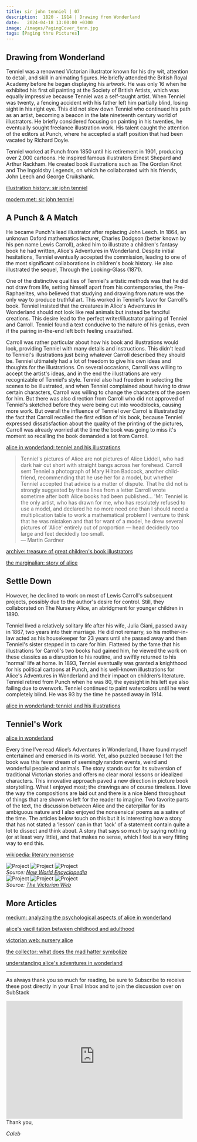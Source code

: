 ```yaml
---
title: sir john tenniel | 07
description:  1820 - 1914 | Drawing from Wonderland
date:   2024-04-18 13:00:00 +0300
image: /images/PagingCover_tenn.jpg
tags: [Paging thru Pictures]
---
```


## Drawing from Wonderland

Tenniel was a renowned Victorian illustrator known for his dry wit, attention to detail, and skill in animating figures. He briefly attended the British Royal Academy before he began displaying his artwork. He was only 16 when he exhibited his first oil painting at the Society of British Artists, which was equally impressive because Tenniel was a self-taught artist. When Tenniel was twenty, a fencing accident with his father left him partially blind, losing sight in his right eye. This did not slow down Tenniel who continued his path as an artist, becoming a beacon in the late nineteenth century world of illustrators. He briefly considered focusing on painting in his twenties, he eventually sought freelance illustration work. His talent caught the attention of the editors at Punch, where he accepted a staff position that had been vacated by Richard Doyle.

Tenniel worked at Punch from 1850 until his retirement in 1901, producing over 2,000 cartoons. He inspired famous illustrators Ernest Shepard and Arthur Rackham. He created book illustrations such as The Gordian Knot and The Ingoldsby Legends, on which he collaborated with his friends, John Leech and George Cruikshank.


<a href="https://www.illustrationhistory.org/artists/sir-john-tenniel">illustration history: sir john tenniel</a>

<a href="https://mymodernmet.com/sir-john-tenniel/">modern met: sir john tenniel</a>

## A Punch & A Match

He became Punch's lead illustrator after replacing John Leech. In 1864, an unknown Oxford mathematics lecturer, Charles Dodgson (better known by his pen name Lewis Carroll), asked him to illustrate a children's fantasy book he had written, Alice's Adventures in Wonderland. Despite initial hesitations, Tenniel eventually accepted the commission, leading to one of the most significant collaborations in children's book history. He also illustrated the sequel, Through the Looking-Glass (1871). 

One of the distinctive qualities of Tenniel's artistic methods was that he did not draw from life, setting himself apart from his contemporaries, the Pre-Raphaelites, who believed that studying and drawing from nature was the only way to produce truthful art. This worked in Tenniel's favor for Carroll's book. Tenniel insisted that the creatures in Alice's Adventures in Wonderland should not look like real animals but instead be fanciful creations. This desire lead to the perfect writer/illustrator pairing of Tenniel and Carroll. Tenniel found a text conducive to the nature of his genius, even if the pairing in-the-end left both feeling unsatisfied.

Carroll was rather particular about how his book and illustrations would look, providing Tenniel with many details and instructions. This didn't lead to Tenniel's illustrations just being whatever Carroll described they should be. Tenniel ultimately had a lot of freedom to give his own ideas and thoughts for the illustrations. On several occasions, Carroll was willing to accept the artist's ideas, and in the end the illustrations are very recognizable of Tenniel's style. Tenniel also had freedom in selecting the scenes to be illustrated, and when Tenniel complained about having to draw certain characters, Carroll was willing to change the characters of the poem for him. But there was also direction from Carroll who did not approved of Tenniel's sketched before they were being cut into woodblocks, causing more work. But overall the influence of Tenniel over Carrol is illustrated by the fact that Carroll recalled the first edition of his book, because Tenniel expressed dissatisfaction about the quality of the printing of the pictures, Carroll was already worried at the time the book was going to miss it's moment so recalling the book demanded a lot from Carroll. 


<a href="https://www.alice-in-wonderland.net/resources/background/tenniel-and-his-illustrations/" >alice in wonderland: tenniel and his illustrations</a>

>Tenniel's pictures of Alice are not pictures of Alice Liddell, who had dark hair cut short with straight bangs across her forehead. Carroll sent Tenniel a photograph of Mary Hilton Badcock, another child-friend, recommending that he use her for a model, but whether Tenniel accepted that advice is a matter of dispute. That he did not is strongly suggested by these lines from a letter Carroll wrote sometime after both Alice books had been published…
'Mr. Tenniel is the only artist, who has drawn for me, who has resolutely refused to use a model, and declared he no more need one than I should need a multiplication table to work a mathematical problem! I venture to think that he was mistaken and that for want of a model, he drew several pictures of 'Alice' entirely out of proportion — head decidedly too large and feet decidedly too small.<br>
― Martin Gardner

<a href="https://archive.org/details/treasuryofgreatc0000meye/page/n5/mode/2up" >archive: treasure of great children's book illustrators</a>

<a href="https://www.themarginalian.org/2012/07/04/story-of-alice/" >the marginalian: story of alice</a>

## Settle Down

However, he declined to work on most of Lewis Carroll's subsequent projects, possibly due to the author's desire for control. Still, they collaborated on The Nursery Alice, an abridgment for younger children in 1890. 

Tenniel lived a relatively solitary life after his wife, Julia Giani, passed away in 1867, two years into their marriage. He did not remarry, so his mother-in-law acted as his housekeeper for 23 years until she passed away and then Tenniel's sister stepped in to care for him. Flattered by the fame that his illustrations for Carroll's two books had gained him, he viewed the work on these classics as a disruption to his routine, and swiftly returned to his 'normal' life at home. In 1893, Tenniel eventually was granted a knighthood for his political cartoons at Punch, and his well-known illustrations for Alice's Adventures in Wonderland and their impact on children’s literature. Tenniel retired from Punch when he was 80, the eyesight in his left eye also failing due to overwork. Tenniel continued to paint watercolors until he went completely blind. He was 93 by the time he passed away in 1914.


<a href="https://www.alice-in-wonderland.net/resources/background/tenniel-and-his-illustrations/" >alice in wonderland: tenniel and his illustrations</a>

## Tenniel's Work

<a href="https://victorianweb.org/art/illustration/tenniel/index.html" >alice in wonderland</a>

Every time I’ve read Alice’s Adventures in Wonderland, I have found myself entertained and emersed in its world. Yet, also puzzled because I felt the book was this fever dream of seemingly random events, weird and wonderful people and animals. The story stands out for its subversion of traditional Victorian stories and offers no clear moral lessons or idealized characters. This innovative approach paved a new direction in picture book storytelling. What I enjoyed most; the drawings are of course timeless. I love the way the compositions are laid out and there is a nice blend throughout of things that are shown vs left for the reader to imagine. Two favorite parts of the text, the discussion between Alice and the caterpillar for its ambiguous nature and I also enjoyed the nonsensical poems as a satire of the time. The articles below touch on this but it is interesting how a story that has not stated a ‘lesson’ can in that ‘lack’ of a statement contain quite a lot to dissect and think about. A story that says so much by saying nothing (or at least very little), and that makes no sense, which I feel is a very fitting way to end this. 

<a href="https://en.wikipedia.org/wiki/Literary_nonsense" >wikipedia: literary nonsense</a>

<div class="gallery-box">
  <div class="gallery">
    <img src="/images/487px-Jabberwocky_creatures.jpg" loading="lazy" alt="Project">
    <img src="/images/Alice_05a-1116x1492.jpg" loading="lazy" alt="Project">
    <img src="/images/John_Tenniel_-_Punch_-_Ripper_cartoon.png" loading="lazy" alt="Project">
  </div>
  <em>Source: <a href="https://www.newworldencyclopedia.org/entry/John_Tenniel">New World Encyclopedia</a> </em>
</div>

<div class="gallery-box">
  <div class="gallery">
    <img src="/images/1.7.jpg" loading="lazy" alt="Project">
    <img src="/images/3.1.jpg" loading="lazy" alt="Project">
    <img src="/images/4.1.jpg" loading="lazy" alt="Project">
  </div>
  <em>Source: <a href="https://www.victorianweb.org/art/illustration/tenniel/lookingglass/gallery4.html">The Victorian Web</a> </em>
</div>

## More Articles

<a href="https://medium.com/@thepsy.of.everything/analyzing-the-psychological-aspects-of-alice-in-wonderland-837cb643b048" >medium: analyzing the psychological aspects of alice in wonderland</a>

<a href="http://www.diva-portal.org/smash/get/diva2:409791/FULLTEXT01.pdf" >alice's vacillitation between childhood and adulthood</a>

<a href="https://victorianweb.org/authors/carroll/white.html" >victorian web: nursery alice</a>

<a href="https://www.thecollector.com/what-does-the-mad-hatter-symbolize-in-alice-in-wonderland/" >the collector: what does the mad hatter symbolize</a>

<a href="https://fromourbookshelf.com/understanding-alices-adventures-in-wonderland-by-lewis-carroll/" >understanding alice's adventures in wonderland</a>


***

As always thank you so much for reading, be sure to Subscribe to receive these post directly in your Email Inbox and to join the discussion over on SubStack

<iframe src="https://thewanderway.substack.com/embed" width="480" height="320" style="border:1px solid #EEE; background:white;" frameborder="0" scrolling="no"></iframe>
<br>
Thank you,

*Caleb*
